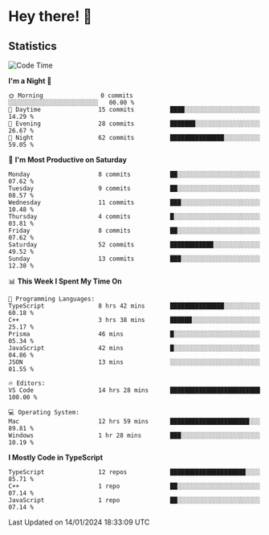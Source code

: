 # Hey there! 👋


## Statistics
<!--START_SECTION:waka-->
![Code Time](http://img.shields.io/badge/Code%20Time-89%20hrs%205%20mins-blue)

**I'm a Night 🦉** 

```text
🌞 Morning                0 commits           ░░░░░░░░░░░░░░░░░░░░░░░░░   00.00 % 
🌆 Daytime                15 commits          ████░░░░░░░░░░░░░░░░░░░░░   14.29 % 
🌃 Evening                28 commits          ███████░░░░░░░░░░░░░░░░░░   26.67 % 
🌙 Night                  62 commits          ███████████████░░░░░░░░░░   59.05 % 
```
📅 **I'm Most Productive on Saturday** 

```text
Monday                   8 commits           ██░░░░░░░░░░░░░░░░░░░░░░░   07.62 % 
Tuesday                  9 commits           ██░░░░░░░░░░░░░░░░░░░░░░░   08.57 % 
Wednesday                11 commits          ███░░░░░░░░░░░░░░░░░░░░░░   10.48 % 
Thursday                 4 commits           █░░░░░░░░░░░░░░░░░░░░░░░░   03.81 % 
Friday                   8 commits           ██░░░░░░░░░░░░░░░░░░░░░░░   07.62 % 
Saturday                 52 commits          ████████████░░░░░░░░░░░░░   49.52 % 
Sunday                   13 commits          ███░░░░░░░░░░░░░░░░░░░░░░   12.38 % 
```


📊 **This Week I Spent My Time On** 

```text
💬 Programming Languages: 
TypeScript               8 hrs 42 mins       ███████████████░░░░░░░░░░   60.18 % 
C++                      3 hrs 38 mins       ██████░░░░░░░░░░░░░░░░░░░   25.17 % 
Prisma                   46 mins             █░░░░░░░░░░░░░░░░░░░░░░░░   05.34 % 
JavaScript               42 mins             █░░░░░░░░░░░░░░░░░░░░░░░░   04.86 % 
JSON                     13 mins             ░░░░░░░░░░░░░░░░░░░░░░░░░   01.55 % 

🔥 Editors: 
VS Code                  14 hrs 28 mins      █████████████████████████   100.00 % 

💻 Operating System: 
Mac                      12 hrs 59 mins      ██████████████████████░░░   89.81 % 
Windows                  1 hr 28 mins        ███░░░░░░░░░░░░░░░░░░░░░░   10.19 % 
```

**I Mostly Code in TypeScript** 

```text
TypeScript               12 repos            █████████████████████░░░░   85.71 % 
C++                      1 repo              ██░░░░░░░░░░░░░░░░░░░░░░░   07.14 % 
JavaScript               1 repo              ██░░░░░░░░░░░░░░░░░░░░░░░   07.14 % 
```




 Last Updated on 14/01/2024 18:33:09 UTC
<!--END_SECTION:waka-->

